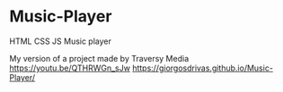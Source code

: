 # Music-Player
HTML CSS JS Music player

My version of a project made by Traversy Media 
https://youtu.be/QTHRWGn_sJw
https://giorgosdrivas.github.io/Music-Player/
